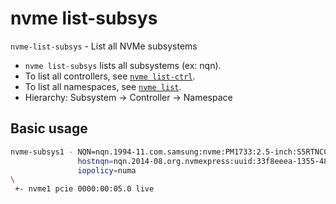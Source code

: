 # nvme list-subsys

`nvme-list-subsys` - List all NVMe subsystems

- `nvme list-subsys` lists all subsystems (ex: nqn).
- To list all controllers, see [`nvme list-ctrl`](nvme-list-ctrl.md).
- To list all namespaces, see [`nvme list`](nvme-list.md).
- Hierarchy: Subsystem -> Controller -> Namespace

## Basic usage
```bash
nvme-subsys1 - NQN=nqn.1994-11.com.samsung:nvme:PM1733:2.5-inch:S5RTNC0TA06272
               hostnqn=nqn.2014-08.org.nvmexpress:uuid:33f8eeea-1355-484b-bc27-daf944ab2db1
               iopolicy=numa
\
 +- nvme1 pcie 0000:00:05.0 live
```

